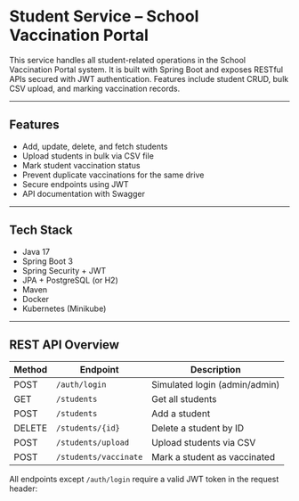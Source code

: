 # Student Service – School Vaccination Portal

This service handles all student-related operations in the School Vaccination Portal system. It is built with Spring Boot and exposes RESTful APIs secured with JWT authentication. Features include student CRUD, bulk CSV upload, and marking vaccination records.

---

## Features

- Add, update, delete, and fetch students
- Upload students in bulk via CSV file
- Mark student vaccination status
- Prevent duplicate vaccinations for the same drive
- Secure endpoints using JWT
- API documentation with Swagger

---

## Tech Stack

- Java 17
- Spring Boot 3
- Spring Security + JWT
- JPA + PostgreSQL (or H2)
- Maven
- Docker
- Kubernetes (Minikube)

---

## REST API Overview

| Method | Endpoint              | Description                       |
|--------|-----------------------|-----------------------------------|
| POST   | `/auth/login`         | Simulated login (admin/admin)     |
| GET    | `/students`           | Get all students                  |
| POST   | `/students`           | Add a student                     |
| DELETE | `/students/{id}`      | Delete a student by ID            |
| POST   | `/students/upload`    | Upload students via CSV           |
| POST   | `/students/vaccinate` | Mark a student as vaccinated      |

All endpoints except `/auth/login` require a valid JWT token in the request header:

